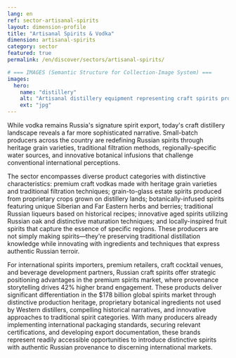 ```yaml
---
lang: en
ref: sector-artisanal-spirits
layout: dimension-profile
title: "Artisanal Spirits & Vodka"
dimension: artisanal-spirits
category: sector
featured: true
permalink: /en/discover/sectors/artisanal-spirits/

# === IMAGES (Semantic Structure for Collection-Image System) ===
images:
  hero:
    name: "distillery"
    alt: "Artisanal distillery equipment representing craft spirits production and traditional methods"
    ext: "jpg"
---
```


While vodka remains Russia's signature spirit export, today's craft distillery landscape reveals a far more sophisticated narrative. Small-batch producers across the country are redefining Russian spirits through heritage grain varieties, traditional filtration methods, regionally-specific water sources, and innovative botanical infusions that challenge conventional international perceptions.

The sector encompasses diverse product categories with distinctive characteristics: premium craft vodkas made with heritage grain varieties and traditional filtration techniques; grain-to-glass estate spirits produced from proprietary crops grown on distillery lands; botanically-infused spirits featuring unique Siberian and Far Eastern herbs and berries; traditional Russian liqueurs based on historical recipes; innovative aged spirits utilizing Russian oak and distinctive maturation techniques; and locally-inspired fruit spirits that capture the essence of specific regions. These producers are not simply making spirits—they're preserving traditional distillation knowledge while innovating with ingredients and techniques that express authentic Russian terroir.

For international spirits importers, premium retailers, craft cocktail venues, and beverage development partners, Russian craft spirits offer strategic positioning advantages in the premium spirits market, where provenance storytelling drives 42% higher brand engagement. These products deliver significant differentiation in the $178 billion global spirits market through distinctive production heritage, proprietary botanical ingredients not used by Western distillers, compelling historical narratives, and innovative approaches to traditional spirit categories. With many producers already implementing international packaging standards, securing relevant certifications, and developing export documentation, these brands represent readily accessible opportunities to introduce distinctive spirits with authentic Russian provenance to discerning international markets.
